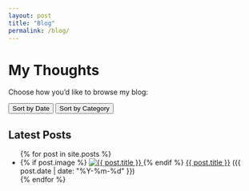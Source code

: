 ```yaml
---
layout: post
title: "Blog"
permalink: /blog/
---
```


# My Thoughts

Choose how you’d like to browse my blog:

<div id="blog-controls">
    <button onclick="showByDate()">Sort by Date</button>
    <button onclick="showByCategory()">Sort by Category</button>
</div>

<div id="posts-by-date">
  <h2>Latest Posts</h2>
  <ul>
    {% for post in site.posts %}
      <li class="blog-post-item">
        {% if post.image %}
          <a href="{{ post.url }}">
            <img src="{{ post.image }}" alt="{{ post.title }}" class="blog-thumbnail">
          </a>
        {% endif %}
        <a href="{{ post.url }}">{{ post.title }}</a> ({{ post.date | date: "%Y-%m-%d" }})
      </li>
    {% endfor %}
  </ul>
</div>

<div id="posts-by-category" style="display: none;">
  <h2>Browse by Category</h2>

  {% assign categories = "Disc Golf, Life Lessons, Health, Wellness, Ramblings" | split: ", " %}

  {% for category in categories %}
    <h3>{{ category }}</h3>
    <ul>
      {% for post in site.posts %}
        {% if post.categories contains category %}
          <li class="blog-post-item">
            {% if post.image %}
              <a href="{{ post.url }}">
                <img src="{{ post.image }}" alt="{{ post.title }}" class="blog-thumbnail">
              </a>
            {% endif %}
            <a href="{{ post.url }}">{{ post.title }}</a> ({{ post.date | date: "%Y-%m-%d" }})
          </li>
        {% endif %}
      {% endfor %}
    </ul>
  {% endfor %}
</div>

<script>
  function showByDate() {
    document.getElementById('posts-by-date').style.display = 'block';
    document.getElementById('posts-by-category').style.display = 'none';
  }

  function showByCategory() {
    document.getElementById('posts-by-date').style.display = 'none';
    document.getElementById('posts-by-category').style.display = 'block';
  }
</script>
